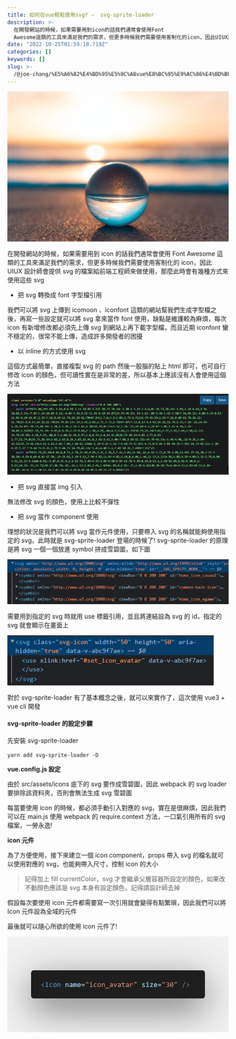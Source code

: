 ```yaml
---
title: 如何在vue輕鬆使用svg? —  svg-sprite-loader
description: >-
  在開發網站的時候，如果需要用到icon的話我們通常會使用Font
  Awesome這類的工具來滿足我們的需求，但更多時候我們需要使用客制化的icon，因此UIUX設計師會提供svg的檔案給前端工程師來做使用，那麼此時會有幾種方式來使用這些svg
date: "2022-10-25T01:59:10.719Z"
categories: []
keywords: []
slug: >-
  /@joe-chang/%E5%A6%82%E4%BD%95%E5%9C%A8vue%E8%BC%95%E9%AC%86%E4%BD%BF%E7%94%A8svg-svg-sprite-loader-28a0d4a5c645
---
```


![](/img/1__XZRV__clX2gUqNkWozl5MHw.jpeg)

在開發網站的時候，如果需要用到 icon 的話我們通常會使用 Font Awesome 這類的工具來滿足我們的需求，但更多時候我們需要使用客制化的 icon，因此 UIUX 設計師會提供 svg 的檔案給前端工程師來做使用，那麼此時會有幾種方式來使用這些 svg

- 把 svg 轉換成 font 字型檔引用

我們可以將 svg 上傳到 icomoon 、iconfont 這類的網站幫我們生成字型檔之後，再寫一些設定就可以將 svg 拿來當作 font 使用，缺點是維護較為麻煩，每次 icon 有新增修改都必須先上傳 svg 到網站上再下載字型檔，而且近期 iconfont 蠻不穩定的，很常不能上傳，造成許多開發者的困擾

- 以 inline 的方式使用 svg

這個方式最簡單，直接複製 svg 的 path 然後一股腦的貼上 html 即可，也可自行修改 icon 的顏色，但可讀性實在是非常的差，所以基本上應該沒有人會使用這個方法

![](/img/1__oWIo4ehgUgErm4RPQH9AFQ.png)

- 把 svg 直接當 img 引入

無法修改 svg 的顏色，使用上比較不彈性

- 把 svg 當作 component 使用

理想的狀況是我們可以將 svg 當作元件使用，只要帶入 svg 的名稱就能夠使用指定的 svg，此時就是 svg-sprite-loader 登場的時候了! svg-sprite-loader 的原理是將 svg 一個一個放進 symbol 拼成雪碧圖，如下圖

![](/img/1__ieqVj__OY83uaUy__vSsyzhA.png)

需要用到指定的 svg 時就用 use 標籤引用，並且將連結設為 svg 的 id，指定的 svg 就會顯示在畫面上

![](/img/1__5yOaRxSg4rTEc2aElADDuQ.png)

對於 svg-sprite-loader 有了基本概念之後，就可以來實作了，這次使用 vue3 + vue cli 開發

#### svg-sprite-loader 的設定步驟

先安裝 svg-sprite-loader

`yarn add svg-sprite-loader -D`

**vue.config.js 設定**

由於 src/assets/icons 底下的 svg 要作成雪碧圖，因此 webpack 的 svg loader 要排除該資料夾，否則會無法生成 svg 雪碧圖

每當要使用 icon 的時候，都必須手動引入對應的 svg，實在是很麻煩，因此我們可以在 main.js 使用 webpack 的 require.context 方法，一口氣引用所有的 svg 檔案，一勞永逸!

**icon 元件**

為了方便使用，接下來建立一個 icon component，props 帶入 svg 的檔名就可以使用對應的 svg，也能夠帶入尺寸，控制 icon 的大小

> 記得加上 fill currentColor，svg 才會繼承父層容器所設定的顏色，如果改不動顏色應該是 svg 本身有設定顏色，記得請設計師去掉

假設每次要使用 icon 元件都需要寫一次引用就會變得有點繁瑣，因此我們可以將 Icon 元件設為全域的元件

最後就可以隨心所欲的使用 icon 元件了!

![](/img/1__9wnT6TmkxoNiY4hVdo6Qrw.png)
